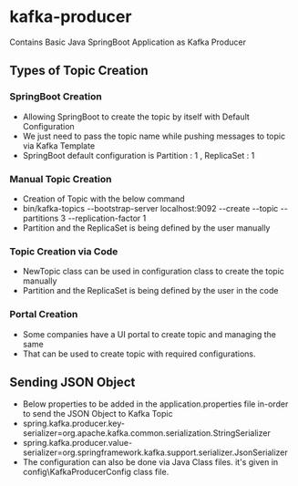 # kafka-producer
Contains Basic Java SpringBoot Application as Kafka Producer

## Types of Topic Creation
### SpringBoot Creation
- Allowing SpringBoot to create the topic by itself with Default Configuration
- We just need to pass the topic name while pushing messages to topic via Kafka Template
- SpringBoot default configuration is Partition : 1 , ReplicaSet : 1
### Manual Topic Creation
- Creation of Topic with the below command
- bin/kafka-topics --bootstrap-server localhost:9092 --create --topic <NewTopicName> --partitions 3 --replication-factor 1
- Partition and the ReplicaSet is being defined by the user manually
### Topic Creation via Code
- NewTopic class can be used in configuration class to create the topic manually
- Partition and the ReplicaSet is being defined by the user in the code
### Portal Creation
- Some companies have a UI portal to create topic and managing the same
- That can be used to create topic with required configurations.

## Sending JSON Object
- Below properties to be added in the application.properties file in-order to send the JSON Object to Kafka Topic
- spring.kafka.producer.key-serializer=org.apache.kafka.common.serialization.StringSerializer
- spring.kafka.producer.value-serializer=org.springframework.kafka.support.serializer.JsonSerializer
- The configuration can also be done via Java Class files. it's given in config\KafkaProducerConfig class file.